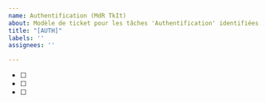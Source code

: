 ```yaml
---
name: Authentification (MdR TkIt)
about: Modèle de ticket pour les tâches 'Authentification' identifiées après SPEF
title: "[AUTH]"
labels: ''
assignees: ''

---
```


- [ ]
- [ ]
- [ ]
